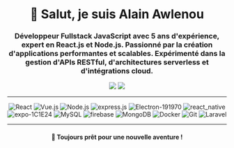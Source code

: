 <h1 align="center">👋 Salut, je suis Alain Awlenou </h1>
<h3 align="center">Développeur Fullstack JavaScript avec 5 ans d'expérience, expert en React.js et Node.js. Passionné par la création d'applications performantes et scalables. Expérimenté dans la gestion d'APIs RESTful, d'architectures serverless et d'intégrations cloud.</h3>

<p align="center">
  <a href="https://github.com/kawlenou"><img src="https://img.shields.io/github/followers/kawlenou?label=Suiveurs&style=social"></a>
  <a href="mailto:awlenoualain@gmail.com"><img src="https://img.shields.io/badge/Email-awlenoualain@gmail.com-red"></a>
</p>

---

<div align="center">
  <img src="https://img.shields.io/badge/React-%2320232a.svg?style=for-the-badge&logo=react&logoColor=%2361DAFB" alt="React">
  <img src="https://img.shields.io/badge/Vue.js-%2335495e.svg?style=for-the-badge&logo=vue.js&logoColor=%234FC08D" alt="Vue.js">
  <img src="https://img.shields.io/badge/Node.js-%23339933.svg?style=for-the-badge&logo=node.js&logoColor=white" alt="Node.js">
  <img src="https://img.shields.io/badge/express.js-%23404d59.svg?style=for-the-badge&logo=express&logoColor=%2361DAFB" alt="express.js">
  <img src="https://img.shields.io/badge/Electron-191970?style=for-the-badge&logo=Electron&logoColor=white" alt="Electron-191970">
  <img src="https://img.shields.io/badge/react_native-%2320232a.svg?style=for-the-badge&logo=react&logoColor=%2361DAFB" alt="react_native">
  <img src="https://img.shields.io/badge/expo-1C1E24?style=for-the-badge&logo=expo&logoColor=#D04A3" alt="expo-1C1E24">
  <img src="https://img.shields.io/badge/MySQL-%234479A1.svg?style=for-the-badge&logo=mysql&logoColor=white" alt="MySQL">
  <img src="https://img.shields.io/badge/firebase-a08021?style=for-the-badge&logo=firebase&logoColor=ffcd34" alt="firebase">
  <img src="https://img.shields.io/badge/MongoDB-%234ea94b.svg?style=for-the-badge&logo=mongodb&logoColor=white" alt="MongoDB">
  <img src="https://img.shields.io/badge/Docker-%232496ED.svg?style=for-the-badge&logo=docker&logoColor=white" alt="Docker">
  <img src="https://img.shields.io/badge/Git-%23F05033.svg?style=for-the-badge&logo=git&logoColor=white" alt="Git">
  <img src="https://img.shields.io/badge/Laravel-%23FF2D20.svg?style=for-the-badge&logo=laravel&logoColor=white" alt="Laravel">

</div>

---

<h4 align="center">🚀 Toujours prêt pour une nouvelle aventure !</h4>
